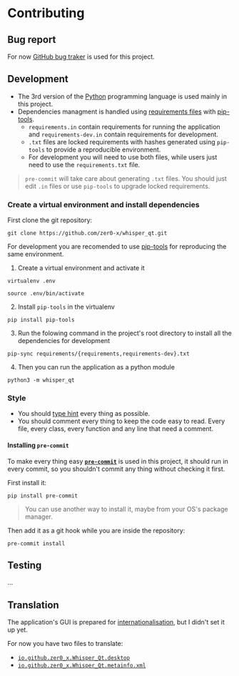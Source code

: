 # Contributing

## Bug report
For now [GitHub bug traker](https://github.com/zer0-x/whisper_qt/issues) is used for this project.

## Development
- The 3rd version of the [Python](https://en.wikipedia.org/wiki/Python_(programming_language)) programming language is used mainly in this project.
- Dependencies managment is handled using [requirements files](requirements) with [pip-tools](https://pip-tools.rtfd.io/).
    - `requirements.in` contain requirements for running the application and `requirements-dev.in` contain requirements for development.
    - `.txt` files are locked requirements with hashes generated using `pip-tools` to provide a reproducible environment.
    - For development you will need to use both files, while users just need to use the `requirements.txt` file.

>    `pre-commit` will take care about generating `.txt` files. You should just edit `.in` files or use `pip-tools` to upgrade locked requirements.

### Create a virtual environment and install dependencies
First clone the git repository:
```
git clone https://github.com/zer0-x/whisper_qt.git
```

For development you are recomended to use [pip-tools](https://pip-tools.rtfd.io/) for reproducing the same environment.
1. Create a virtual environment and activate it
```shell
virtualenv .env

source .env/bin/activate
```
2. Install `pip-tools` in the virtualenv
```shell
pip install pip-tools
```
3. Run the folowing command in the project's root directory to install all the dependencies for development
```shell
pip-sync requirements/{requirements,requirements-dev}.txt
```
4. Then you can run the application as a python module
```shell
python3 -m whisper_qt
```

### Style
- You should [type hint](https://docs.python.org/3/library/typing.html) every thing as possible.
- You should comment every thing to keep the code easy to read. Every file, every class, every function and any line that need a comment.

#### Installing `pre-commit`
To make every thing easy [**`pre-commit`**](https://pre-commit.com/) is used in this project, it should run in every commit, so you shouldn't commit any thing without checking it first.

First install it:
```shell
pip install pre-commit
```

> You can use another way to install it, maybe from your OS's package manager.


Then add it as a git hook while you are inside the repository:
```shell
pre-commit install
```

## Testing
...

## Translation
The application's GUI is prepared for [internationalisation](https://en.wikipedia.org/wiki/Internationalization_and_localization), but I didn't set it up yet.

For now you have two files to translate:
- [`io.github.zer0_x.Whisper_Qt.desktop`](https://github.com/zer0-x/whisper_qt/blob/main/io.github.zer0_x.Whisper_Qt.desktop)
- [`io.github.zer0_x.Whisper_Qt.metainfo.xml`](https://github.com/zer0-x/whisper_qt/blob/main/io.github.zer0_x.Whisper_Qt.metainfo.xml)
